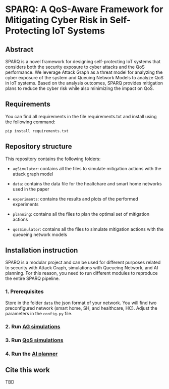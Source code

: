 # SPARQ: A QoS-Aware Framework for Mitigating Cyber Risk in Self-Protecting IoT Systems

## Abstract

SPARQ is a novel framework for designing self-protecting IoT systems that considers both the security exposure to cyber attacks and the QoS performance.
We leverage Attack Graph as a threat model for analyzing the cyber exposure of the system and Queuing Network Models to analyze QoS in IoT systems.
Based on the analysis outcomes, SPARQ provides mitigation plans to reduce the cyber risk while also minimizing the impact on QoS.

## Requirements

You can find all requirements in the file requirements.txt and install using the following command:

`pip install requirements.txt`

## Repository structure

This repository contains the following folders:

- `agSimulator`: contains all the files to simulate mitigation actions with the attack graph model

- `data`: contains the data file for the healtchare and smart home networks used in the paper

- `experiments`: contains the results and plots of the performed experiments

- `planning`: contains all the files to plan the optimal set of mitigation actions
  
- `qosSimulator`: contains all the files to simulate mitigation actions with the queueing network models

## Installation instruction

SPARQ is a modular project and can be used for different purposes related to security with Attack Graph, simulations with Queueing Network, and AI planning. For this reason, you need to run different modules to reproduce the entire SPARQ pipeline.

### 1. Prerequisites

Store in the folder `data` the json format of your network. You will find two preconfigured network (smart home, SH, and healthcare, HC). Adjust the parameters in the `config.py` file.

### 2. Run [AG simulations](agSimulator/README.md)

### 3. Run [QoS simulations](qosSimulator/README.md)

### 4. Run the [AI planner](planning/README.md)

## Cite this work

TBD

